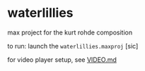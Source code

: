# waterlillies
max project for the kurt rohde composition

to run: launch the `waterlillies.maxproj` \[sic\]

for video player setup, see [VIDEO.md](/video-player/VIDEO.md)
